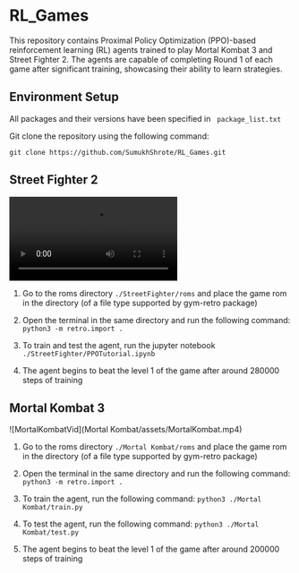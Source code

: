 
# RL_Games
This repository contains Proximal Policy Optimization (PPO)-based reinforcement learning (RL) agents trained to play Mortal Kombat 3 and Street Fighter 2. The agents are capable of completing Round 1 of each game after significant training, showcasing their ability to learn strategies.

## Environment Setup

All packages and their versions have been specified in ``` package_list.txt```


Git clone the repository using the following command:

```git clone https://github.com/SumukhShrote/RL_Games.git```

## Street Fighter 2

![StreetFighterVid](StreetFighter/assets/StreetFighter.mp4)

1. Go to the roms directory ```./StreetFighter/roms``` and place the game rom in the directory (of a file type supported by gym-retro package)


2. Open the terminal in the same directory and run the following command:
```python3 -m retro.import .```


3. To train and test the agent, run the jupyter notebook 
```./StreetFighter/PPOTutorial.ipynb```

4. The agent begins to beat the level 1 of the game after around 280000 steps of training


## Mortal Kombat 3

![MortalKombatVid](Mortal Kombat/assets/MortalKombat.mp4)

1. Go to the roms directory ```./Mortal Kombat/roms``` and place the game rom in the directory (of a file type supported by gym-retro package)


2. Open the terminal in the same directory and run the following command:
```python3 -m retro.import .```


3. To train the agent, run the following command: 
```python3 ./Mortal Kombat/train.py```

4. To test the agent, run the following command: 
```python3 ./Mortal Kombat/test.py```

5. The agent begins to beat the level 1 of the game after around 200000 steps of training

